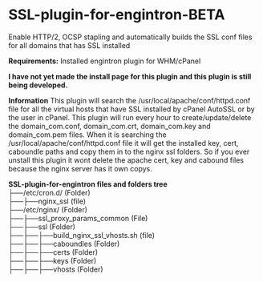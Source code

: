 # SSL-plugin-for-engintron-BETA
Enable HTTP/2, OCSP stapling and automatically builds the SSL conf files for all domains that has SSL installed

<b>Requirements:</b> Installed engintron plugin for WHM/cPanel

<b>I have not yet made the install page for this plugin and this plugin is still being developed.</b>

<b>Information</b>
This plugin will search the /usr/local/apache/conf/httpd.conf file for all the virtual hosts that have SSL installed by cPanel AutoSSL or by the user in cPanel. This plugin will run every hour to create/update/delete the domain_com.conf, domain_com.crt, domain_com.key and domain_com.pem files. When it is searching the /usr/local/apache/conf/httpd.conf file it will get the installed key, cert, caboundle paths and copy them in to the nginx ssl folders. So if you ever unstall this plugin it wont delete the apache cert, key and cabound files because the nginx server has it own copys. 

<b>SSL-plugin-for-engintron files and folders tree</b><br>
├──/etc/cron.d/ (Folder)<br>
├──├──nginx_ssl (file)<br>
├──/etc/nginx/ (Folder)<br>
├──├──ssl_proxy_params_common (File)<br>
├──├──ssl (Folder)<br>
├──├──├──build_nginx_ssl_vhosts.sh (file)<br>
├──├──├──caboundles (Folder)<br>
├──├──├──certs (Folder)<br>
├──├──├──keys (Folder)<br>
├──├──├──vhosts (Folder)<br>
